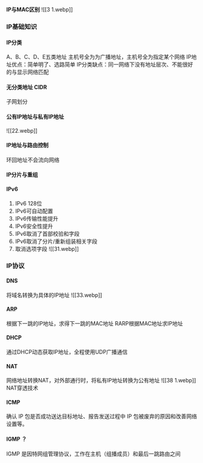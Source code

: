 **IP与MAC区别**
![[3 1.webp]]

### IP基础知识
#### IP分类
 A、B、C、D、E五类地址
 主机号全为为广播地址，主机号全为指定某个网络
 IP地址优点：简单明了、选路简单
 IP分类缺点：同一网络下没有地址层次、不能很好的与显示网络匹配
#### 无分类地址 CIDR
子网划分

#### 公有IP地址与私有IP地址
![[22.webp]]
#### IP地址与路由控制
环回地址不会流向网络

#### IP分片与重组

#### IPv6
1. IPv6 128位
2. IPv6可自动配置
3. IPv6传输性能提升
4. IPv6安全性提升
5. IPv6取消了首部校验和字段
6. IPv6取消了分片/重新组装相关字段
7. 取消选项字段
![[31.webp]]

### IP协议
#### DNS
将域名转换为具体的IP地址
![[33.webp]]
#### ARP
根据下一跳的IP地址，求得下一跳的MAC地址
RARP根据MAC地址求IP地址
#### DHCP
通过DHCP动态获取IP地址，全程使用UDP广播通信
#### NAT
网络地址转换NAT，对外部通行时，将私有IP地址转换为公有地址
![[38 1.webp]]
NAT穿透技术

#### ICMP
确认 IP 包是否成功送达目标地址、报告发送过程中 IP 包被废弃的原因和改善网络设置等。
#### IGMP ？
IGMP 是因特网组管理协议，工作在主机（组播成员）和最后一跳路由之间